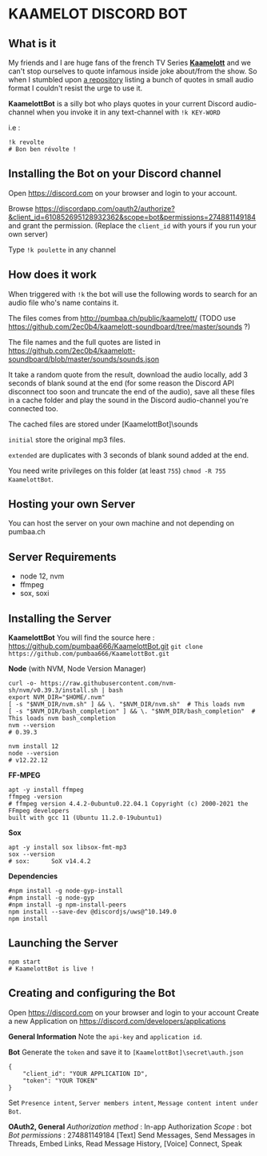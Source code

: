 KAAMELOT DISCORD BOT
===

What is it
---
My friends and I are huge fans of the french TV Series [**Kaamelott**](https://fr.wikipedia.org/wiki/Kaamelott) and we can't stop ourselves to quote infamous inside joke about/from the show.
So when I stumbled upon [a repository](https://github.com/2ec0b4/kaamelott-soundboard) listing a bunch of quotes in small audio format I couldn't resist the urge to use it.

**KaamelottBot** is a silly bot who plays quotes in your current Discord audio-channel when you invoke it in any text-channel with `!k KEY-WORD`

i.e : 
```
!k revolte
# Bon ben révolte !
```

Installing the Bot on your Discord channel
---
Open https://discord.com on your browser and login to your account.

Browse https://discordapp.com/oauth2/authorize?&client_id=610852695128932362&scope=bot&permissions=274881149184 and grant the permission.
(Replace the `client_id` with yours if you run your own server)

Type `!k poulette` in any channel



How does it work
---
When triggered with `!k` the bot will use the following words to search for an audio file who's name contains it.

The files comes from http://pumbaa.ch/public/kaamelott/ (TODO use https://github.com/2ec0b4/kaamelott-soundboard/tree/master/sounds ?)

The file names and the full quotes are listed in https://github.com/2ec0b4/kaamelott-soundboard/blob/master/sounds/sounds.json

It take a random quote from the result, download the audio locally, add 3 seconds of blank sound at the end (for some reason the Discord API disconnect too soon and truncate the end of the audio), save all these files in a cache folder and play the sound in the Discord audio-channel you're connected too.

The cached files are stored under [KaamelottBot]\sounds

`initial` store the original mp3 files.

`extended` are duplicates with 3 seconds of blank sound added at the end.

You need write privileges on this folder (at least `755`) `chmod -R 755 KaamelottBot`.

Hosting your own Server
---
You can host the server on your own machine and not depending on pumbaa.ch

Server Requirements
---
- node 12, nvm
- ffmpeg
- sox, soxi

Installing the Server
---
**KaamelottBot**
You will find the source here : https://github.com/pumbaa666/KaamelottBot.git
`git clone https://github.com/pumbaa666/KaamelottBot.git`

**Node** (with NVM, Node Version Manager)
```
curl -o- https://raw.githubusercontent.com/nvm-sh/nvm/v0.39.3/install.sh | bash
export NVM_DIR="$HOME/.nvm"
[ -s "$NVM_DIR/nvm.sh" ] && \. "$NVM_DIR/nvm.sh"  # This loads nvm
[ -s "$NVM_DIR/bash_completion" ] && \. "$NVM_DIR/bash_completion"  # This loads nvm bash_completion
nvm --version
# 0.39.3

nvm install 12
node --version
# v12.22.12
```

**FF-MPEG** 
```
apt -y install ffmpeg
ffmpeg -version
# ffmpeg version 4.4.2-0ubuntu0.22.04.1 Copyright (c) 2000-2021 the FFmpeg developers
built with gcc 11 (Ubuntu 11.2.0-19ubuntu1)
```

**Sox**
```
apt -y install sox libsox-fmt-mp3
sox --version
# sox:      SoX v14.4.2
```

**Dependencies**
```
#npm install -g node-gyp-install
#npm install -g node-gyp
#npm install -g npm-install-peers
npm install --save-dev @discordjs/uws@^10.149.0
npm install
```

Launching the Server
---
```
npm start
# KaamelottBot is live !
```

Creating and configuring the Bot
---
Open https://discord.com on your browser and login to your account
Create a new Application on https://discord.com/developers/applications

**General Information**
Note the `api-key` and `application id`.

**Bot**
Generate the `token` and save it to `[KaamelottBot]\secret\auth.json`
```
{
    "client_id": "YOUR APPLICATION ID",
    "token": "YOUR TOKEN"
}
```

Set `Presence intent`, `Server members intent`, `Message content intent under Bot`.

**OAuth2, General**
*Authorization method* : In-app Authorization
*Scope* : bot
*Bot permissions* : 274881149184
[Text] Send Messages, Send Messages in Threads, Embed Links, Read Message History,
[Voice] Connect, Speak
